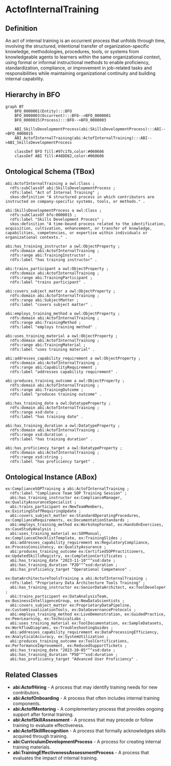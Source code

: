 # ActofInternalTraining

## Definition
An act of internal training is an occurrent process that unfolds through time, involving the structured, intentional transfer of organization-specific knowledge, methodologies, procedures, tools, or systems from knowledgeable agents to learners within the same organizational context, using formal or informal instructional methods to enable proficiency, standardization, compliance, or improvement in job-related tasks and responsibilities while maintaining organizational continuity and building internal capability.

## Hierarchy in BFO
```mermaid
graph BT
    BFO_0000001(Entity):::BFO
    BFO_0000003(Occurrent):::BFO-->BFO_0000001
    BFO_0000015(Process):::BFO-->BFO_0000003
    
    ABI_SkillsDevelopmentProcess(abi:SkillsDevelopmentProcess):::ABI-->BFO_0000015
    ABI_ActofInternalTraining(abi:ActofInternalTraining):::ABI-->ABI_SkillsDevelopmentProcess
    
    classDef BFO fill:#97c1fb,color:#060606
    classDef ABI fill:#48DD82,color:#060606
```

## Ontological Schema (TBox)
```turtle
abi:ActofInternalTraining a owl:Class ;
  rdfs:subClassOf abi:SkillsDevelopmentProcess ;
  rdfs:label "Act of Internal Training" ;
  skos:definition "A structured process in which contributors are instructed on company-specific systems, tools, or methods." .

abi:SkillsDevelopmentProcess a owl:Class ;
  rdfs:subClassOf bfo:0000015 ;
  rdfs:label "Skills Development Process" ;
  skos:definition "A time-bound process related to the identification, acquisition, cultivation, enhancement, or transfer of knowledge, capabilities, competencies, or expertise within individuals or organizational contexts." .

abi:has_training_instructor a owl:ObjectProperty ;
  rdfs:domain abi:ActofInternalTraining ;
  rdfs:range abi:TrainingInstructor ;
  rdfs:label "has training instructor" .

abi:trains_participant a owl:ObjectProperty ;
  rdfs:domain abi:ActofInternalTraining ;
  rdfs:range abi:TrainingParticipant ;
  rdfs:label "trains participant" .

abi:covers_subject_matter a owl:ObjectProperty ;
  rdfs:domain abi:ActofInternalTraining ;
  rdfs:range abi:SubjectMatter ;
  rdfs:label "covers subject matter" .

abi:employs_training_method a owl:ObjectProperty ;
  rdfs:domain abi:ActofInternalTraining ;
  rdfs:range abi:TrainingMethod ;
  rdfs:label "employs training method" .

abi:uses_training_material a owl:ObjectProperty ;
  rdfs:domain abi:ActofInternalTraining ;
  rdfs:range abi:TrainingMaterial ;
  rdfs:label "uses training material" .

abi:addresses_capability_requirement a owl:ObjectProperty ;
  rdfs:domain abi:ActofInternalTraining ;
  rdfs:range abi:CapabilityRequirement ;
  rdfs:label "addresses capability requirement" .

abi:produces_training_outcome a owl:ObjectProperty ;
  rdfs:domain abi:ActofInternalTraining ;
  rdfs:range abi:TrainingOutcome ;
  rdfs:label "produces training outcome" .

abi:has_training_date a owl:DatatypeProperty ;
  rdfs:domain abi:ActofInternalTraining ;
  rdfs:range xsd:date ;
  rdfs:label "has training date" .

abi:has_training_duration a owl:DatatypeProperty ;
  rdfs:domain abi:ActofInternalTraining ;
  rdfs:range xsd:duration ;
  rdfs:label "has training duration" .

abi:has_proficiency_target a owl:DatatypeProperty ;
  rdfs:domain abi:ActofInternalTraining ;
  rdfs:range xsd:string ;
  rdfs:label "has proficiency target" .
```

## Ontological Instance (ABox)
```turtle
ex:ComplianceSOPTraining a abi:ActofInternalTraining ;
  rdfs:label "Compliance Team SOP Training Session" ;
  abi:has_training_instructor ex:ComplianceManager, ex:QualityAssuranceSpecialist ;
  abi:trains_participant ex:NewTeamMembers, ex:ExistingStaffRequiringUpdate ;
  abi:covers_subject_matter ex:StandardOperatingProcedures, ex:ComplianceRequirements, ex:DocumentationStandards ;
  abi:employs_training_method ex:WorkshopFormat, ex:HandsOnExercises, ex:CaseStudyAnalysis ;
  abi:uses_training_material ex:SOPManual, ex:ComplianceChecklistTemplate, ex:TrainingSlides ;
  abi:addresses_capability_requirement ex:RegulatoryCompliance, ex:ProcessConsistency, ex:QualityAssurance ;
  abi:produces_training_outcome ex:CertifiedSOPPractitioners, ex:UpdatedSkillsRegistry, ex:CompletionCertificates ;
  abi:has_training_date "2023-11-10"^^xsd:date ;
  abi:has_training_duration "P2D"^^xsd:duration ;
  abi:has_proficiency_target "Operational Competence" .

ex:DataArchitectureToolsTraining a abi:ActofInternalTraining ;
  rdfs:label "Proprietary Data Architecture Tools Training" ;
  abi:has_training_instructor ex:SeniorDataArchitect, ex:ToolDeveloper ;
  abi:trains_participant ex:DataAnalysisTeam, ex:BusinessIntelligenceGroup, ex:NewDataScientists ;
  abi:covers_subject_matter ex:ProprietaryDataPipeline, ex:CustomVisualizationTools, ex:DataGovernanceProtocols ;
  abi:employs_training_method ex:LiveDemonstration, ex:GuidedPractice, ex:PeerLearning, ex:TechnicalLabs ;
  abi:uses_training_material ex:ToolDocumentation, ex:SampleDatasets, ex:WorkflowDiagrams, ex:TroubleshootingGuides ;
  abi:addresses_capability_requirement ex:DataProcessingEfficiency, ex:AnalyticalAccuracy, ex:SystemUtilization ;
  abi:produces_training_outcome ex:ToolCertifications, ex:PerformanceImprovement, ex:ReducedSupportTickets ;
  abi:has_training_date "2023-10-05"^^xsd:date ;
  abi:has_training_duration "P5D"^^xsd:duration ;
  abi:has_proficiency_target "Advanced User Proficiency" .
```

## Related Classes
- **abi:ActofHiring** - A process that may identify training needs for new contributors.
- **abi:ActofOnboarding** - A process that often includes internal training components.
- **abi:ActofMentoring** - A complementary process that provides ongoing support after formal training.
- **abi:ActofSkillAssessment** - A process that may precede or follow training to evaluate effectiveness.
- **abi:ActofSkillRecognition** - A process that formally acknowledges skills acquired through training.
- **abi:CurriculumDevelopmentProcess** - A process for creating internal training materials.
- **abi:TrainingEffectivenessAssessmentProcess** - A process that evaluates the impact of internal training. 
